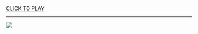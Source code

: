 
<a href="https://premium76.site?title=unblocked_games_balloon_tower_defense_4&ref=13M">CLICK TO PLAY</a></h3>
<hr>

<a href="https://premium76.site?title=unblocked_games_balloon_tower_defense_4&ref=13M"><img src="https://clearcache.store/games.png"></a>


